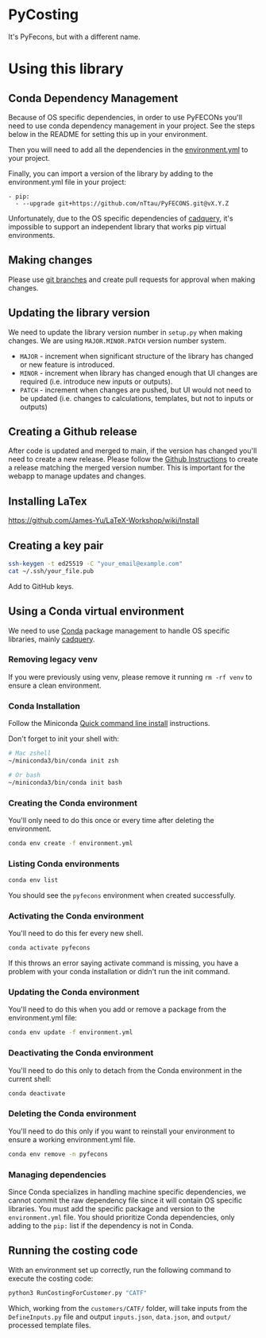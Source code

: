 # PyCosting
It's PyFecons, but with a different name.

# Using this library

## Conda Dependency Management

Because of OS specific dependencies, in order to use PyFECONs you'll need to use conda dependency management in your project. See the steps below in the README for setting this up in your environment.

Then you will need to add all the dependencies in the [environment.yml](https://github.com/nTtau/PyFECONS/blob/main/environment.yml) to your project.

Finally, you can import a version of the library by adding to the environment.yml file in your project:
```
- pip:
  - --upgrade git+https://github.com/nTtau/PyFECONS.git@vX.Y.Z
```

Unfortunately, due to the OS specific dependencies of [cadquery](https://github.com/CadQuery/cadquery), it's impossible to support an independent library that works pip virtual environments.

## Making changes

Please use [git branches](https://git-scm.com/book/en/v2/Git-Branching-Branches-in-a-Nutshell) and create pull requests for approval when making changes.

## Updating the library version

We need to update the library version number in `setup.py` when making changes. We are using `MAJOR.MINOR.PATCH` version number system.
* `MAJOR` - increment when significant structure of the library has changed or new feature is introduced.
* `MINOR` - increment when library has changed enough that UI changes are required (i.e. introduce new inputs or outputs).
* `PATCH` - increment when changes are pushed, but UI would not need to be updated (i.e. changes to calculations, templates, but not to inputs or outputs)

## Creating a Github release

After code is updated and merged to main, if the version has changed you'll need to create a new release.
Please follow the [Github Instructions](https://docs.github.com/en/repositories/releasing-projects-on-github/managing-releases-in-a-repository)
to create a release matching the merged version number. This is important for the webapp to manage updates and changes.

## Installing LaTex
https://github.com/James-Yu/LaTeX-Workshop/wiki/Install

## Creating a key pair
```bash
ssh-keygen -t ed25519 -C "your_email@example.com"
cat ~/.ssh/your_file.pub
```
Add to GitHub keys.


## Using a Conda virtual environment

We need to use [Conda](https://docs.conda.io/en/latest/) package management to handle OS specific libraries,
mainly [cadquery](https://github.com/CadQuery/cadquery).

### Removing legacy venv

If you were previously using venv, please remove it running `rm -rf venv` to ensure a clean environment.

### Conda Installation

Follow the Miniconda [Quick command line install](https://docs.anaconda.com/free/miniconda/#quick-command-line-install)
instructions.

Don't forget to init your shell with:

```bash
# Mac zshell
~/miniconda3/bin/conda init zsh

# Or bash
~/miniconda3/bin/conda init bash
```

### Creating the Conda environment 

You'll only need to do this once or every time after deleting the environment.

```bash
conda env create -f environment.yml
```

### Listing Conda environments

```bash
conda env list
```

You should see the `pyfecons` environment when created successfully.

### Activating the Conda environment

You'll need to do this fer every new shell.

```bash
conda activate pyfecons
```

If this throws an error saying activate command is missing, you have a problem with your conda installation or didn't
run the init command.


### Updating the Conda environment

You'll need to do this when you add or remove a package from the environment.yml file:

```bash
conda env update -f environment.yml
```


### Deactivating the Conda environment

You'll need to do this only to detach from the Conda environment in the current shell:

```bash
conda deactivate
```

### Deleting the Conda environment

You'll need to do this only if you want to reinstall your environment to ensure a working environment.yml file.

```bash
conda env remove -n pyfecons
```

### Managing dependencies

Since Conda specializes in handling machine specific dependencies, we cannot commit the raw dependency file since it
will contain OS specific libraries. You must add the specific package and version to the `environment.yml` file. 
You should prioritize Conda dependencies, only adding to the `pip:` list if the dependency is not in Conda.

## Running the costing code

With an environment set up correctly, run the following command to execute the costing code:

```bash
python3 RunCostingForCustomer.py "CATF"
```

Which, working from the `customers/CATF/` folder, will take inputs from the `DefineInputs.py` file and
output `inputs.json`, `data.json`, and `output/` processed template files.